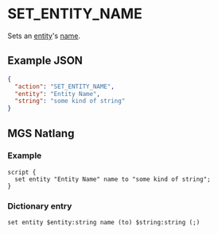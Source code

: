 # SET_ENTITY_NAME

Sets an [entity](../entities)'s [name](../entities/entity_properties).

## Example JSON

```json
{
  "action": "SET_ENTITY_NAME",
  "entity": "Entity Name",
  "string": "some kind of string"
}
```

## MGS Natlang

### Example

```mgs
script {
  set entity "Entity Name" name to "some kind of string";
}
```

### Dictionary entry

```
set entity $entity:string name (to) $string:string (;)
```
